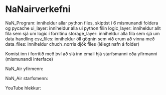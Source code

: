 # NaNairverkefni

NaN_Program: inniheldur allar python files, skiptist í 6 mismunandi foldera og pycache
    ui_layer: inniheldur alla ui python filin
    logic_layer: inniheldur allt fila sem sjá um logic í forritinu
    storage_layer: inniheldur alla fila sem sjá um data handling 
    csv_files: inniheldur öll gögnin sem við erum að vinna með
    data_files: inniheldur chuch_norris djók files (lélegt nafn á folder)

Komist inn í forritið með því að slá inn email hjá starfsmanni eða yfirmanni (mismunandi interface)

NaN_Air yfirmenn:


NaN_Air starfsmenn:


YouTube hlekkur: 